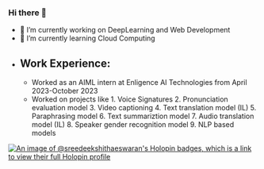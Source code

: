 ### Hi there 👋

<!--Here are some ideas to get you started:-->

- 🔭 I’m currently working on DeepLearning and Web Development
- 🌱 I’m currently learning Cloud Computing
- ## Work Experience:
     - Worked as an AIML intern at Enligence AI Technologies from April 2023-October 2023
     - Worked on projects like
                1. Voice Signatures
                2. Pronunciation evaluation model
                3. Video captioning
                4. Text translation model (IL)
                5. Paraphrasing model
                6. Text summariztion model
                7. Audio translation model (IL)
                8. Speaker gender recognition model
                9. NLP based models
<!---- 👯 I’m looking to collaborate on ...
 🤔 I’m looking for help with ...
- 💬 Ask me about ...
- 📫 How to reach me: ...
- 😄 Pronouns: ...
- ⚡ Fun fact: ...-->

[![An image of @sreedeekshithaeswaran's Holopin badges, which is a link to view their full Holopin profile](https://holopin.me/sreedeekshithaeswaran)](https://holopin.io/@sreedeekshithaeswaran)
<!--![Google Course Badge](https://example.com/path-to-your-badge-image.png)
![Google Course Badge](https://cdn.qwiklabs.com/dGJj9QGPM0XKy1XJZwIrl5HAzGkopR5n8J5Ex1HzNUs%3D)
https://www.cloudskillsboost.google/public_profiles/6e2c0132-37af-4f73-b527-d73be36db323/badges/5771779-->

